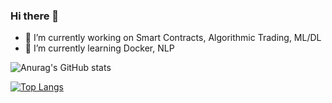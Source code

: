 ### Hi there 👋

- 🔭 I’m currently working on Smart Contracts, Algorithmic Trading, ML/DL
- 🌱 I’m currently learning Docker, NLP

![Anurag's GitHub stats](https://github-readme-stats.vercel.app/api?username=thomasbs17&show_icons=true&theme=radical)

[![Top Langs](https://github-readme-stats.vercel.app/api/top-langs/?username=thomasbs17&hide_progress=true)](https://github.com/anuraghazra/github-readme-stats)

<!--
**thomasbs17/thomasbs17** is a ✨ _special_ ✨ repository because its `README.md` (this file) appears on your GitHub profile.

Here are some ideas to get you started:

- 🔭 I’m currently working on ...
- 🌱 I’m currently learning ...
- 👯 I’m looking to collaborate on ...
- 🤔 I’m looking for help with ...
- 💬 Ask me about ...
- 📫 How to reach me: ...
- 😄 Pronouns: ...
- ⚡ Fun fact: ...
-->
